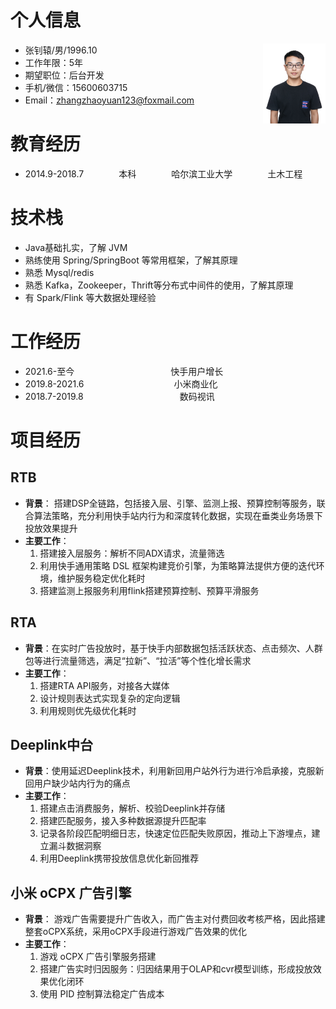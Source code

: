 # 个人信息
- 张钊辕/男/1996.10<img style="float:right" src="./picture/1-照片.jpeg" width = "100" height = "128"/>
- 工作年限：5年
- 期望职位：后台开发
- 手机/微信：15600603715
- Email：zhangzhaoyuan123@foxmail.com

# 教育经历
- 2014.9-2018.7&emsp;&emsp;&emsp;&emsp;本科&emsp;&emsp;&emsp;&emsp;哈尔滨工业大学&emsp;&emsp;&emsp;&emsp;土木工程

# 技术栈
- Java基础扎实，了解 JVM
- 熟练使用 Spring/SpringBoot 等常用框架，了解其原理
- 熟悉 Mysql/redis
- 熟悉 Kafka，Zookeeper，Thrift等分布式中间件的使用，了解其原理
- 有 Spark/Flink 等大数据处理经验

# 工作经历
- 2021.6-至今&emsp;&emsp;&emsp;&emsp;&emsp;&emsp;&emsp;&emsp;&emsp;&emsp;&emsp;快手用户增长&emsp;&emsp;&emsp;&emsp;&emsp;&emsp;
- 2019.8-2021.6&emsp; &emsp;&emsp;&emsp;&emsp;&emsp;&emsp;&emsp;&emsp;&emsp;小米商业化&emsp;&emsp;&emsp;&emsp;&emsp;&emsp;&emsp;
- 2018.7-2019.8&emsp;&emsp;&emsp;&emsp;&emsp;&emsp;&emsp;&emsp;&emsp;&emsp;&emsp;数码视讯&emsp;&emsp;&emsp;&emsp;&emsp;&emsp;&emsp;

# 项目经历
## RTB
- **背景**：
搭建DSP全链路，包括接入层、引擎、监测上报、预算控制等服务，联合算法策略，充分利用快手站内行为和深度转化数据，实现在垂类业务场景下投放效果提升
- **主要工作**：
    1. 搭建接入层服务：解析不同ADX请求，流量筛选
    2. 利用快手通用策略 DSL 框架构建竞价引擎，为策略算法提供方便的迭代环境，维护服务稳定优化耗时
    3. 搭建监测上报服务利用flink搭建预算控制、预算平滑服务
## RTA
- **背景**：在实时广告投放时，基于快手内部数据包括活跃状态、点击频次、人群包等进行流量筛选，满足“拉新”、“拉活”等个性化增长需求
- **主要工作**：
    1. 搭建RTA API服务，对接各大媒体
    2. 设计规则表达式实现复杂的定向逻辑
    3. 利用规则优先级优化耗时
## Deeplink中台
- **背景**：使用延迟Deeplink技术，利用新回用户站外行为进行冷启承接，克服新回用户缺少站内行为的痛点
- **主要工作**：
    1. 搭建点击消费服务，解析、校验Deeplink并存储
    2. 搭建匹配服务，接入多种数据源提升匹配率
    3. 记录各阶段匹配明细日志，快速定位匹配失败原因，推动上下游埋点，建立漏斗数据洞察
    4. 利用Deeplink携带投放信息优化新回推荐
## 小米 oCPX 广告引擎
- **背景**：
游戏广告需要提升广告收入，而广告主对付费回收考核严格，因此搭建整套oCPX系统，采用oCPX手段进行游戏广告效果的优化
- **主要工作**：
    1. 游戏 oCPX 广告引擎服务搭建
    2. 搭建广告实时归因服务：归因结果用于OLAP和cvr模型训练，形成投放效果优化闭环
    3. 使用 PID 控制算法稳定广告成本